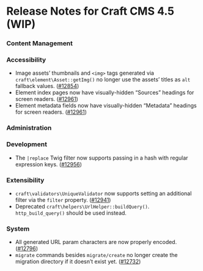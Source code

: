 # Release Notes for Craft CMS 4.5 (WIP)

### Content Management

### Accessibility
- Image assets’ thumbnails and `<img>` tags generated via `craft\element\Asset::getImg()` no longer use the assets’ titles as `alt` fallback values. ([#12854](https://github.com/craftcms/cms/pull/12854))
- Element index pages now have visually-hidden “Sources” headings for screen readers. ([#12961](https://github.com/craftcms/cms/pull/12961))
- Element metadata fields now have visually-hidden “Metadata” headings for screen readers. ([#12961](https://github.com/craftcms/cms/pull/12961))

### Administration

### Development
- The `|replace` Twig filter now supports passing in a hash with regular expression keys. ([#12956](https://github.com/craftcms/cms/issues/12956))

### Extensibility
- `craft\validators\UniqueValidator` now supports setting an additional filter via the `filter` property. ([#12941](https://github.com/craftcms/cms/pull/12941))
- Deprecated `craft\helpers\UrlHelper::buildQuery()`. `http_build_query()` should be used instead.

### System
- All generated URL param characters are now properly encoded. ([#12796](https://github.com/craftcms/cms/issues/12796))
- `migrate` commands besides `migrate/create` no longer create the migration directory if it doesn’t exist yet. ([#12732](https://github.com/craftcms/cms/pull/12732))
